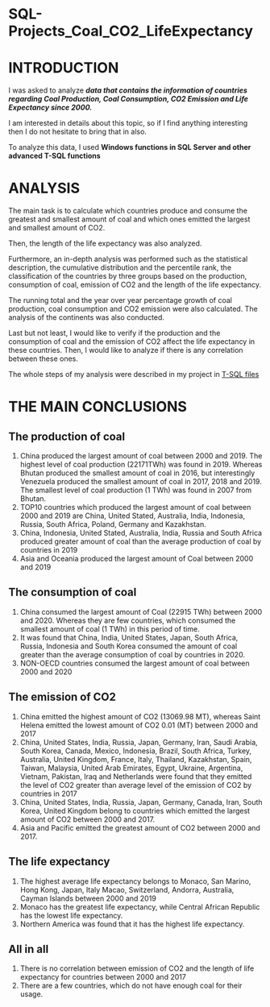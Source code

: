 # SQL-Projects_Coal_CO2_LifeExpectancy
# INTRODUCTION

I was asked to analyze ***data that contains the information of countries regarding Coal Production, Coal Consumption, CO2 Emission and Life Expectancy since 2000.***

I am interested in details about this topic, so if I find anything interesting then I do not hesitate to bring that in also. 

To analyze this data, I used **Windows functions in SQL Server and other advanced T-SQL functions**

# ANALYSIS

The main task is to calculate which countries produce and consume the greatest and smallest amount of coal and which ones emitted the largest and smallest amount of CO2. 

Then, the length of the life expectancy was also analyzed.

Furthermore, an in-depth analysis was performed such as the statistical description, the cumulative distribution and the percentile rank, the classification of the countries by three groups based on the production, consumption of coal, emission of CO2 and the length of the life expectancy.

The running total and the year over year percentage growth of coal production, coal consumption and CO2 emission were also calculated. 
The analysis of the continents was also conducted.

Last but not least, I would like to verify if the production and the consumption of coal and the emission of CO2 affect the life expectancy in these countries. 
Then, I would like to analyze if there is any correlation between these ones.

The whole steps of my analysis were described in my project in [T-SQL files](https://github.com/Longwinter93/SQL_Projects/tree/main/SQL-Project_1_Coal_CO2_LifeExpectancy/T-SQL%20files)

# THE MAIN CONCLUSIONS

## The production of coal
1.	China produced the largest amount of coal between 2000 and 2019. The highest level of coal production (22171TWh) was found in 2019. Whereas Bhutan produced the smallest amount of coal in 2016, but interestingly Venezuela produced the smallest amount of coal in 2017, 2018 and 2019. The smallest level of coal production (1 TWh) was found in 2007 from Bhutan.  
2.	TOP10 countries which produced the largest amount of coal between 2000 and 2019 are China, United Stated, Australia, India, Indonesia, Russia, South Africa, Poland, Germany and Kazakhstan. 
3.	China, Indonesia, United Stated, Australia, India, Russia and South Africa produced greater amount of coal than the average production of coal by countries in 2019
4.	Asia and Oceania produced the largest amount of Coal between 2000 and 2019

## The consumption of coal
1.	China consumed the largest amount of Coal (22915 TWh) between 2000 and 2020. Whereas they are few countries, which consumed the smallest amount of coal (1 TWh) in this period of time.
2.	It was found that China, India, United States, Japan, South Africa, Russia, Indonesia and South Korea consumed the amount of coal greater than the average consumption of coal by countries in 2020.  
3.	NON-OECD countries consumed the largest amount of coal between 2000 and 2020

## The emission of CO2
1.	China emitted the highest amount of CO2 (13069.98 MT), whereas Saint Helena emitted the lowest amount of CO2 0.01 (MT) between 2000 and 2017
2.	China, United States, India, Russia, Japan, Germany, Iran, Saudi Arabia, South Korea, Canada, Mexico, Indonesia, Brazil, South Africa, Turkey, Australia, United Kingdom, France, Italy, Thailand, Kazakhstan, Spain, Taiwan, Malaysia, United Arab Emirates, Egypt, Ukraine, Argentina, Vietnam, Pakistan, Iraq and Netherlands were found that they emitted the level of CO2 greater than average level of the emission of CO2 by countries in 2017
3.	China, United States, India, Russia, Japan, Germany, Canada, Iran, South Korea, United Kingdom belong to countries which emitted the largest amount of CO2 between 2000 and 2017.
4.	Asia and Pacific emitted the greatest amount of CO2 between 2000 and 2017.

## The life expectancy
1.	The highest average life expectancy belongs to Monaco, San Marino, Hong Kong, Japan, Italy Macao, Switzerland, Andorra, Australia, Cayman Islands between 2000 and 2019
2.	Monaco has the greatest life expectancy, while Central African Republic has the lowest life expectancy.
3.	Northern America was found that it has the highest life expectancy.

## All in all
1.	There is no correlation between emission of CO2 and the length of life expectancy for countries between 2000 and 2017
2.	There are a few countries, which do not have enough coal for their usage.
